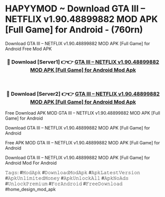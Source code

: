 # HAPYYMOD ~ Download GTA III – NETFLIX v1.90.48899882 MOD APK [Full Game] for Android - (760rn)
Download GTA III – NETFLIX v1.90.48899882 MOD APK [Full Game] for Android Free Mod APK

<div align="center">
<h3>🔴 Download [Server1] 👉👉 <a href="https://apk-comot.site?title=GTA_III_–_NETFLIX_v1.90.48899882_MOD_APK_[Full_Game]_for_Android">GTA III – NETFLIX v1.90.48899882 MOD APK [Full Game] for Android Mod Apk</a></h3><br>

<h3>🔴 Download [Server2] 👉👉 <a href="https://apk-comot.site?title=GTA_III_–_NETFLIX_v1.90.48899882_MOD_APK_[Full_Game]_for_Android">GTA III – NETFLIX v1.90.48899882 MOD APK [Full Game] for Android Mod Apk</a></h3>
</div>


Free Download APK MOD GTA III – NETFLIX v1.90.48899882 MOD APK [Full Game] for Android

Download GTA III – NETFLIX v1.90.48899882 MOD APK [Full Game] for Android 

Free APK MOD GTA III – NETFLIX v1.90.48899882 MOD APK [Full Game] for Android 

Download GTA III – NETFLIX v1.90.48899882 MOD APK [Full Game] for Android Mod For Android

𝚃𝚊𝚐𝚜: #𝙼𝚘𝚍𝙰𝚙𝚔 #𝙳𝚘𝚠𝚗𝚕𝚘𝚊𝚍𝙼𝚘𝚍𝙰𝚙𝚔 #𝙰𝚙𝚔𝙻𝚊𝚝𝚎𝚜𝚝𝚅𝚎𝚛𝚜𝚒𝚘𝚗 #𝙰𝚙𝚔𝚄𝚗𝚕𝚒𝚖𝚒𝚝𝚎𝚍𝙼𝚘𝚗𝚎𝚢 #𝙰𝚙𝚔𝚄𝚗𝚕𝚘𝚌𝚔𝙰𝚕𝚕 #𝙰𝚙𝚔𝙽𝚘𝙰𝚍𝚜 #𝚄𝚗𝚕𝚘𝚌𝚔𝙿𝚛𝚎𝚖𝚒𝚞𝚖 #𝙵𝚘𝚛𝙰𝚗𝚍𝚛𝚘𝚒𝚍 #𝙵𝚛𝚎𝚎𝙳𝚘𝚠𝚗𝚕𝚘𝚊𝚍 #home_design_mod_apk